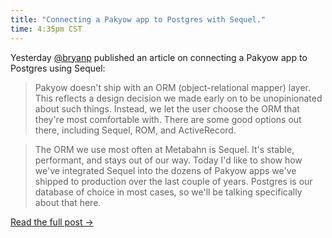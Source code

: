 ```yaml
---
title: "Connecting a Pakyow app to Postgres with Sequel."
time: 4:35pm CST
---
```


Yesterday [@bryanp](http://twitter.com/bryanp) published an article on connecting a Pakyow app to Postgres using Sequel:

> Pakyow doesn't ship with an ORM (object-relational mapper) layer. This reflects a design decision we made early on to be unopinionated about such things. Instead, we let the user choose the ORM that they're most comfortable with. There are some good options out there, including Sequel, ROM, and ActiveRecord.

> The ORM we use most often at Metabahn is Sequel. It's stable, performant, and stays out of our way. Today I'd like to show how we've integrated Sequel into the dozens of Pakyow apps we've shipped to production over the last couple of years. Postgres is our database of choice in most cases, so we'll be talking specifically about that here.

[Read the full post &rarr;](http://notmagic.org/2015/04/10/pakyow-sequel)
